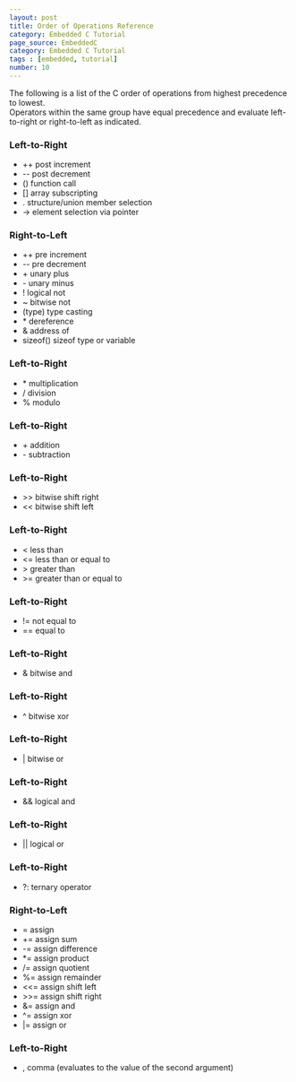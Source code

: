 ```yaml
---
layout: post
title: Order of Operations Reference
category: Embedded C Tutorial
page_source: EmbeddedC
category: Embedded C Tutorial
tags : [embedded, tutorial]
number: 10
---
```


The following is a list of the C order of operations from highest precedence to lowest.  
Operators within the same group have equal precedence and evaluate left-to-right
or right-to-left as indicated.

### Left-to-Right

- ++ post increment
- \-\- post decrement
- () function call
- [] array subscripting
- . structure/union member selection
- -> element selection via pointer

### Right-to-Left

- ++ pre increment
- \-\- pre decrement
- \+ unary plus
- \- unary minus
- ! logical not
- ~ bitwise not
- (type) type casting
- \* dereference
- & address of
- sizeof() sizeof type or variable

### Left-to-Right

- \* multiplication
- / division
- % modulo

### Left-to-Right

- \+ addition
- \- subtraction

### Left-to-Right

- <span>&gt;&gt;</span> bitwise shift right
- <span>&lt;&lt;</span> bitwise shift left

### Left-to-Right

- <span>&lt;</span> less than
- <span>&lt;=</span> less than or equal to
- <span>&gt;</span> greater than
- <span>&gt;=</span> greater than or equal to

### Left-to-Right

- <span>!=</span> not equal to
- <span>==</span> equal to

### Left-to-Right

- & bitwise and

### Left-to-Right

- ^ bitwise xor

### Left-to-Right

- \| bitwise or

### Left-to-Right

- && logical and

### Left-to-Right

- \|\| logical or

### Left-to-Right

- ?: ternary operator

### Right-to-Left

- <span>=</span> assign
- <span>+=</span> assign sum
- <span>-=</span> assign difference
- <span>\*=</span> assign product
- <span>/=</span> assign quotient
- <span>%=</span> assign remainder
- <span>&lt;&lt;=</span> assign shift left
- <span>&gt;&gt;=</span> assign shift right
- <span>&amp;=</span> assign and
- <span>^=</span> assign xor
- <span>|=</span> assign or

### Left-to-Right

- , comma (evaluates to the value of the second argument)
